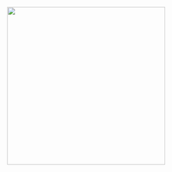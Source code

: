 <p><a class="imgpopup" href="/sites/default/files/channel%20conflict%20strategies.jpg"><img src="/sites/default/files/channel%20conflict%20strategies.jpg width="940" height="367" /></a></p> 